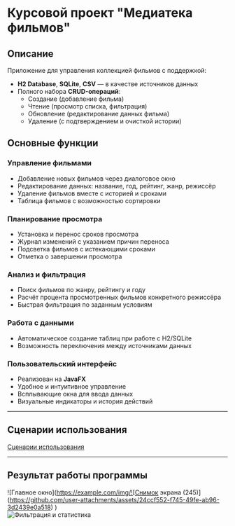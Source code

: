 # Курсовой проект "Медиатека фильмов"

## Описание

Приложение для управления коллекцией фильмов с поддержкой:
- **H2 Database**, **SQLite**, **CSV** — в качестве источников данных
- Полного набора **CRUD-операций**:
    - Создание (добавление фильма)
    - Чтение (просмотр списка, фильтрация)
    - Обновление (редактирование данных фильма)
    - Удаление (с подтверждением и очисткой истории)

## Основные функции

### Управление фильмами
- Добавление новых фильмов через диалоговое окно
- Редактирование данных: название, год, рейтинг, жанр, режиссёр
- Удаление фильмов вместе с историей и сроками
- Таблица фильмов с возможностью сортировки

### Планирование просмотра
- Установка и перенос сроков просмотра
- Журнал изменений с указанием причин переноса
- Подсветка фильмов с истекающими сроками
- Отметка о завершении просмотра

### Анализ и фильтрация
- Поиск фильмов по жанру, рейтингу и году
- Расчёт процента просмотренных фильмов конкретного режиссёра
- Быстрая фильтрация по заданным условиям

### Работа с данными
- Автоматическое создание таблиц при работе с H2/SQLite
- Возможность переключения между источниками данных

### Пользовательский интерфейс
- Реализован на **JavaFX**
- Удобное и интуитивное управление
- Всплывающие окна для ввода данных
- Визуальные индикаторы и история действий

---

## Сценарии использования

[Сценарии использования](docs/usecases.md)

---

## Результат работы программы

![Главное окно](https://example.com/img/![Снимок экрана (245)](https://github.com/user-attachments/assets/24ccf552-f745-49fe-ab96-3d2439e0a518)
)  
![Фильтрация и статистика](https://example.com/img/interface2.png)
